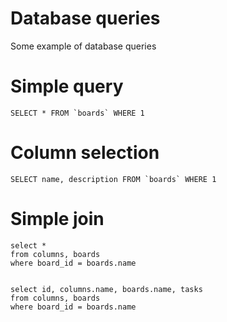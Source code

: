 # Database queries

Some example of database queries

# Simple query

    SELECT * FROM `boards` WHERE 1

# Column selection

    SELECT name, description FROM `boards` WHERE 1

# Simple join

    select *
    from columns, boards
    where board_id = boards.name


    select id, columns.name, boards.name, tasks
    from columns, boards
    where board_id = boards.name
